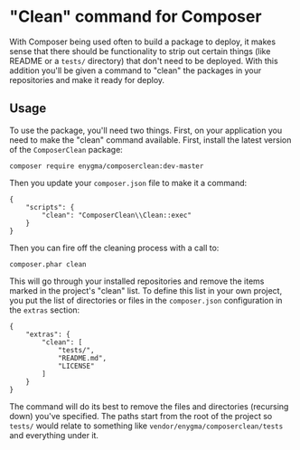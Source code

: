 "Clean" command for Composer
==================

With Composer being used often to build a package to deploy, it makes sense that there should be functionality to strip out certain things (like README or a `tests/` directory) that don't need to be deployed. With this addition you'll be given a command to "clean" the packages in your repositories and make it ready for deploy.

## Usage

To use the package, you'll need two things. First, on your application you need to make the "clean" command available. First, install the latest version of the `ComposerClean` package:

```
composer require enygma/composerclean:dev-master
```

Then you update your `composer.json` file to make it a command:

```
{
	"scripts": {
		"clean": "ComposerClean\\Clean::exec"
	}
}
```

Then you can fire off the cleaning process with a call to:

```
composer.phar clean
```

This will go through your installed repositories and remove the items marked in the project's "clean" list. To define this list in your own project, you put the list of directories or files in the `composer.json` configuration in the `extras` section:

```
{
	"extras": {
		"clean": [
			"tests/",
			"README.md",
			"LICENSE"
		]
	}
}
```

The command will do its best to remove the files and directories (recursing down) you've specified. The paths start from the root of the project so `tests/` would relate to something like `vendor/enygma/composerclean/tests` and everything under it.
